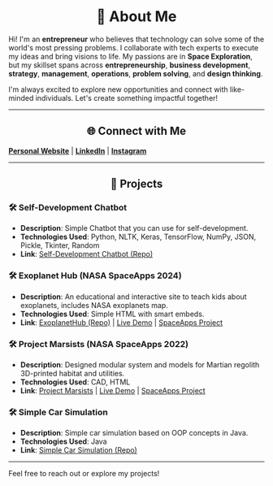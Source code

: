 <div align="center">

# 👤 About Me

</div>

Hi! I'm an **entrepreneur** who believes that technology can solve some of the world's most pressing problems. I collaborate with tech experts to execute my ideas and bring visions to life. My passions are in **Space Exploration**, but my skillset spans across **entrepreneurship**, **business development**, **strategy**, **management**, **operations**, **problem solving**, and **design thinking**.

I'm always excited to explore new opportunities and connect with like-minded individuals. Let's create something impactful together!

---
<div align="center">
  
## 🌐 Connect with Me

</div>

**[Personal Website](https://xindranil.com)** | **[LinkedIn](https://linkedin.com/in/xindranil)** | **[Instagram](https://instagram.com/xindranil)**

---

<div align="center">

## 🚀 Projects

</div>

### 🛠️ Self-Development Chatbot
- **Description**: Simple Chatbot that you can use for self-development.
- **Technologies Used**: Python, NLTK, Keras, TensorFlow, NumPy, JSON, Pickle, Tkinter, Random
- **Link**: [Self-Development Chatbot (Repo)](https://github.com/Xindranil/Projects/tree/main/Self-Development%20Chatbot)

### 🛠️ Exoplanet Hub (NASA SpaceApps 2024)
- **Description**: An educational and interactive site to teach kids about exoplanets, includes NASA exoplanets map.
- **Technologies Used**: Simple HTML with smart embeds.
- **Link**: [ExoplanetHub (Repo)](https://github.com/Xindranil/Projects/tree/main/ExoplanetHub) | [Live Demo](https://xindranil.github.io/ExoplanetHub) | [SpaceApps Project](https://2022.spaceappschallenge.org/challenges/2022-challenges/mars-habitat/teams/marsists/project)

### 🛠️ Project Marsists (NASA SpaceApps 2022)
- **Description**: Designed modular system and models for Martian regolith 3D-printed habitat and utilities.
- **Technologies Used**: CAD, HTML
- **Link**: [Project Marsists](https://sites.google.com/view/marsists) | [Live Demo](https://sites.google.com/view/marsists) | [SpaceApps Project](https://www.spaceappschallenge.org/nasa-space-apps-2024/find-a-team/exoknow/?tab=project)

### 🛠️ Simple Car Simulation
- **Description**: Simple car simulation based on OOP concepts in Java.
- **Technologies Used**: Java
- **Link**: [Simple Car Simulation (Repo)](https://github.com/Xindranil/Projects/tree/main/Running_a_car)

---

Feel free to reach out or explore my projects!
